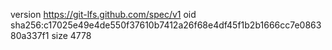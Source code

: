 version https://git-lfs.github.com/spec/v1
oid sha256:c17025e49e4de550f37610b7412a26f68e4df45f1b2b1666cc7e086380a337f1
size 4778
